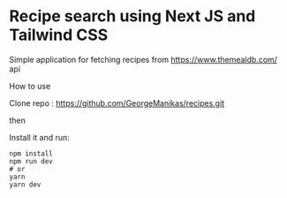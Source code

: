 # Recipe search using Next JS and Tailwind CSS


Simple application for fetching recipes from https://www.themealdb.com/ api

How to use


Clone repo : https://github.com/GeorgeManikas/recipes.git

then 

Install it and run:

```
npm install
npm run dev
# or
yarn
yarn dev
```
